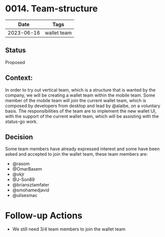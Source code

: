 # 0014. Team-structure

| Date | Tags |
|---|---|
| 2023-06-16 | wallet team |

## Status

Proposed

## Context:

In order to try out vertical team, which is a structure that is wanted by the company, we will be creating a wallet team within the mobile team.
Some member of the mobile team will join the current wallet team, which is composed by developers from desktop and lead by @alaibe, on a voluntary basis.
The responsibilities of the team are to implement the new wallet UI, with the support of the current wallet team, which will be assisting with the status-go work.

## Decision

Some team members have already expressed interest and some have been asked and accepted to join the wallet team, these team members are:

- @rasom
- @OmarBasem
- @vkjr
- @J-Son89
- @briansztamfater
- @smohamedjavid
- @ulisesmac

# Follow-up Actions

- We still need 3/4 team members to join the wallet team
